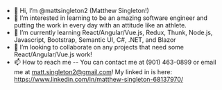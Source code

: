 - 👋 Hi, I’m @mattsingleton2 (Matthew Singleton!)
- 👀 I’m interested in learning to be an amazing software engineer and putting the work in every day with an attitude like an athlete.
- 🌱 I’m currently learning React/Angular/Vue.js, Redux, Thunk, Node.js, Javascript, Bootstrap, Semantic UI, C#, .NET, and Blazor
- 💞️ I’m looking to collaborate on any projects that need some React/Angular/Vue.js work! 
- 📫 How to reach me -- You can contact me at (901) 463-0899 or email me at matt.singleton2@gmail.com! My linked in is here: https://www.linkedin.com/in/matthew-singleton-68137970/

